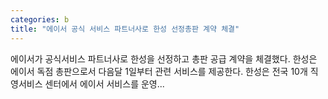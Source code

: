 ```yaml
---
categories: b
title: "에이서 공식 서비스 파트너사로 한성 선정총판 계약 체결"
---
```

에이서가 공식서비스 파트너사로 한성을 선정하고 총판 공급 계약을 체결했다. 한성은 에이서 독점 총판으로서 다음달 1일부터 관련 서비스를 제공한다. 한성은 전국 10개 직영서비스 센터에서 에이서 서비스를 운영...